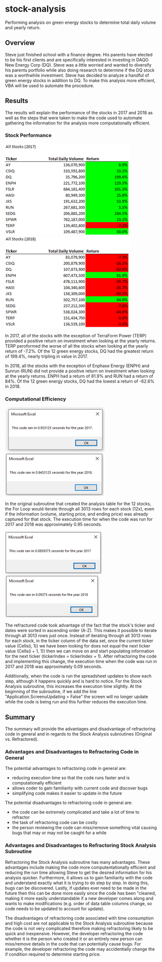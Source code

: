 # stock-analysis
Performing analysis on green energy stocks to determine total daily volume and yearly return.

## Overview
Steve just finished school with a finance degree. His parents have elected to be his first clients and are specifically interested in investing in DAQO New Energy Corp (DQ). Steve was a little worried and wanted to diversify his parents portfolio while also doing research to determine if the DQ stock was a worthwhile investment. Steve has decided to analyze a handful of green energy stocks in addition to DQ. To make this analysis more efficient, VBA will be used to automate the procedure.

## Results
The results will explain the performance of the stocks in 2017 and 2018 as well as the steps that were taken to make the code used to automate gathering the information for the analysis more computationally efficient.

### Stock Performance
![image_name](https://github.com/Mugunthan24/stock-analysis/blob/main/resources/Stock%20Performance_2017.PNG)
![image_name](https://github.com/Mugunthan24/stock-analysis/blob/main/resources/Stock%20Performance_2018.PNG)

In 2017, all of the stocks with the exception of TerraForm Power (TERP) provided a positive return on investment when looking at the yearly returns. TERP peroformed the worse of all the stocks when looking at the yearly return of -7.2%. Of the 12 green energy stocks, DQ had the greatest return of 199.4%, nearly tripling in value in 2017.

In 2018, all the stocks with the exception of Enphase Energy (ENPH) and Sunrun (RUN) did not provide a positive return on investment when looking at the yearly returns. ENPH had a return of 81.9% and RUN had a return of 84%. Of the 12 green energy stocks, DQ had the lowest a return of -62.6% in 2018.

### Computational Efficiency
![image_name](https://github.com/Mugunthan24/stock-analysis/blob/main/resources/VBA_Challenge_2017%20(Original).PNG)
![image_name](https://github.com/Mugunthan24/stock-analysis/blob/main/resources/VBA_Challenge_2018%20(Original).PNG)

In the original subroutine that created the analysis table for the 12 stocks, the For Loop would iterate through all 3013 rows for each stock (12x), even if the information (volume, starting price, and ending price) was already captured for that stock. The execution time for when the code was run for 2017 and 2018 was approximately 0.95 seconds.

![image_name](https://github.com/Mugunthan24/stock-analysis/blob/main/resources/VBA_Challenge_2017.png)
![image_name](https://github.com/Mugunthan24/stock-analysis/blob/main/resources/VBA_Challenge_2018.PNG)

The refractured code took advantage of the fact that the stock's ticker and dates were sorted in ascending order (A-Z). This makes it possible to iterate through all 3013 rows just once. Instead of iterating through all 3013 rows for each stock, in the ticker column of the data set, once the current ticker value (Cells(i, 1)) we have been looking for does not equal the next ticker value (Cells(i + 1, 1)) then we can move on and start populating information for the next ticker (tickerIndex = tickerIndex + 1). After refractoring the code and implementing this change, the execution time when the code was run in 2017 and 2018 was approximately 0.09 seconds.

Additionally, when the code is run the spreadsheet updates to show each step, although it happens quickly and is hard to notice. For the Stock Analysis subroutine, this increases the execution time slightly. At the beginning of the subroutine, if we add the line "Application.ScreenuUpdating = False" the screen will no longer update while the code is being run and this further reduces the execution time.

## Summary
The summary will provide the advantages and disadvantage of refractoring code in general and in regards to the Stock Analysis subroutines (Original vs. Refractored).

### Advantages and Disadvantages to Refractoring Code in General
The potential advantages to refractoring code in general are:
- reducing execution time so that the code runs faster and is computationally efficient
- allows coder to gain familiarity with current code and discover bugs
- simplifying code makes it easier to update in the future

The potential disadvantages to refractoring code in general are:
- the code can be extremely complicated and take a lot of time to refractor
- the task of refractoring code can be costly
- the person reviewing the code can miss/remove something vital causing bugs that may or may not be caught for a while

### Advantages and Disadvantages to Refractoring Stock Analysis Subroutine
Refractoring the Stock Analysis subroutine has many advantages. These advantages include making the code more computentationally efficient and reducing the run time allowing Steve to get the desired information for his analysis quicker. Furthermore, it allows us to gain familiarity with the code and understand exactly what it is trying to do step by step. In doing this, bugs can be discovered. Lastly, if updates ever need to be made in the future then this can be done more easily since the code has been "cleaned, making it more easily understandable if a new developer comes along and wants to make modifications (e.g. order of data table columns change, so code needs to be updated to account for update).

The disadvantages of refractoring code associated with time consumption and high cost are not applicable to the Stock Analysis subroutine because the code is not very complicated therefore making refractoring likely to be quick and inexpensive. However, the developer refractoring the code whether it is the person who created it or an entirely new person can miss/remove details in the code that can potentially cause bugs. For example, the developer refractoring the code may accidentially change the if condition required to determine starting price.


